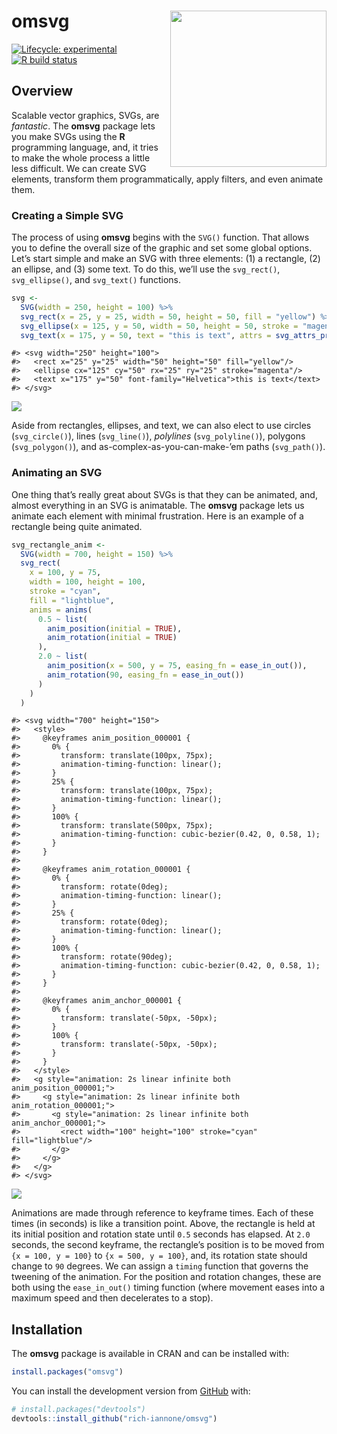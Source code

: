 
<!-- README.md is generated from README.Rmd. Please edit that file -->

# omsvg <img src="man/figures/logo.svg" align="right" height="250px" />

<!-- badges: start -->

[![Lifecycle:
experimental](https://img.shields.io/badge/lifecycle-experimental-orange.svg)](https://www.tidyverse.org/lifecycle/#experimental)
[![R build
status](https://github.com/rich-iannone/omsvg/workflows/R-CMD-check/badge.svg)](https://github.com/rich-iannone/omsvg/actions?workflow=R-CMD-check)
<!-- badges: end -->

## Overview

Scalable vector graphics, SVGs, are *fantastic*. The **omsvg** package
lets you make SVGs using the **R** programming language, and, it tries
to make the whole process a little less difficult. We can create SVG
elements, transform them programmatically, apply filters, and even
animate them.

### Creating a Simple SVG

The process of using **omsvg** begins with the `SVG()` function. That
allows you to define the overall size of the graphic and set some global
options. Let’s start simple and make an SVG with three elements: (1) a
rectangle, (2) an ellipse, and (3) some text. To do this, we’ll use the
`svg_rect()`, `svg_ellipse()`, and `svg_text()` functions.

``` r
svg <- 
  SVG(width = 250, height = 100) %>%
  svg_rect(x = 25, y = 25, width = 50, height = 50, fill = "yellow") %>%
  svg_ellipse(x = 125, y = 50, width = 50, height = 50, stroke = "magenta") %>%
  svg_text(x = 175, y = 50, text = "this is text", attrs = svg_attrs_pres(font_family = "Helvetica"))
```

    #> <svg width="250" height="100">
    #>   <rect x="25" y="25" width="50" height="50" fill="yellow"/>
    #>   <ellipse cx="125" cy="50" rx="25" ry="25" stroke="magenta"/>
    #>   <text x="175" y="50" font-family="Helvetica">this is text</text>
    #> </svg>

<img src="man/figures/example_1.svg" align="center" />

Aside from rectangles, ellipses, and text, we can also elect to use
circles (`svg_circle()`), lines (`svg_line()`), *polylines*
(`svg_polyline()`), polygons (`svg_polygon()`), and
as-complex-as-you-can-make-’em paths (`svg_path()`).

### Animating an SVG

One thing that’s really great about SVGs is that they can be animated,
and, almost everything in an SVG is animatable. The **omsvg** package
lets us animate each element with minimal frustration. Here is an
example of a rectangle being quite animated.

``` r
svg_rectangle_anim <- 
  SVG(width = 700, height = 150) %>%
  svg_rect(
    x = 100, y = 75,
    width = 100, height = 100,
    stroke = "cyan",
    fill = "lightblue",
    anims = anims(
      0.5 ~ list(
        anim_position(initial = TRUE),
        anim_rotation(initial = TRUE)
      ),
      2.0 ~ list(
        anim_position(x = 500, y = 75, easing_fn = ease_in_out()),
        anim_rotation(90, easing_fn = ease_in_out())
      )
    )
  )
```

    #> <svg width="700" height="150">
    #>   <style>
    #>     @keyframes anim_position_000001 {
    #>       0% {
    #>         transform: translate(100px, 75px);
    #>         animation-timing-function: linear();
    #>       }
    #>       25% {
    #>         transform: translate(100px, 75px);
    #>         animation-timing-function: linear();
    #>       }
    #>       100% {
    #>         transform: translate(500px, 75px);
    #>         animation-timing-function: cubic-bezier(0.42, 0, 0.58, 1);
    #>       }
    #>     }
    #>     
    #>     @keyframes anim_rotation_000001 {
    #>       0% {
    #>         transform: rotate(0deg);
    #>         animation-timing-function: linear();
    #>       }
    #>       25% {
    #>         transform: rotate(0deg);
    #>         animation-timing-function: linear();
    #>       }
    #>       100% {
    #>         transform: rotate(90deg);
    #>         animation-timing-function: cubic-bezier(0.42, 0, 0.58, 1);
    #>       }
    #>     }
    #>     
    #>     @keyframes anim_anchor_000001 {
    #>       0% {
    #>         transform: translate(-50px, -50px);
    #>       }
    #>       100% {
    #>         transform: translate(-50px, -50px);
    #>       }
    #>     }
    #>   </style>
    #>   <g style="animation: 2s linear infinite both anim_position_000001;">
    #>     <g style="animation: 2s linear infinite both anim_rotation_000001;">
    #>       <g style="animation: 2s linear infinite both anim_anchor_000001;">
    #>         <rect width="100" height="100" stroke="cyan" fill="lightblue"/>
    #>       </g>
    #>     </g>
    #>   </g>
    #> </svg>

<img src="man/figures/example_2.svg" align="center" />

Animations are made through reference to keyframe times. Each of these
times (in seconds) is like a transition point. Above, the rectangle is
held at its initial position and rotation state until `0.5` seconds has
elapsed. At `2.0` seconds, the second keyframe, the rectangle’s position
is to be moved from `{x = 100, y = 100}` to `{x = 500, y = 100}`, and,
its rotation state should change to `90` degrees. We can assign a
`timing` function that governs the tweening of the animation. For the
position and rotation changes, these are both using the `ease_in_out()`
timing function (where movement eases into a maximum speed and then
decelerates to a stop).

## Installation

The **omsvg** package is available in CRAN and can be installed with:

``` r
install.packages("omsvg")
```

You can install the development version from
[GitHub](https://github.com/) with:

``` r
# install.packages("devtools")
devtools::install_github("rich-iannone/omsvg")
```

